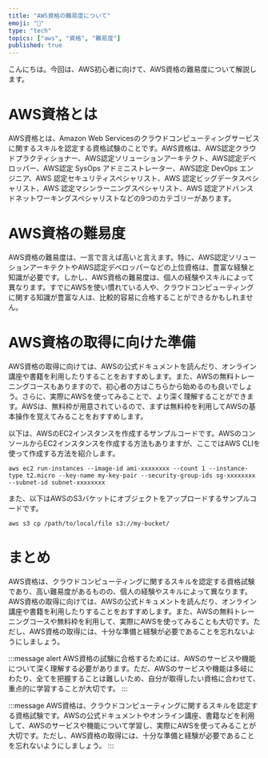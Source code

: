 ```yaml
---
title: "AWS資格の難易度について"
emoji: "🔑"
type: "tech"
topics: ["aws", "資格", "難易度"]
published: true
---
```


こんにちは。今回は、AWS初心者に向けて、AWS資格の難易度について解説します。

# AWS資格とは

AWS資格とは、Amazon Web Servicesのクラウドコンピューティングサービスに関するスキルを認定する資格試験のことです。AWS資格は、AWS認定クラウドプラクティショナー、AWS認定ソリューションアーキテクト、AWS認定デベロッパー、AWS認定 SysOps アドミニストレーター、AWS認定 DevOps エンジニア、AWS 認定セキュリティスペシャリスト、AWS 認定ビッグデータスペシャリスト、AWS 認定マシンラーニングスペシャリスト、AWS 認定アドバンスドネットワーキングスペシャリストなどの9つのカテゴリーがあります。

# AWS資格の難易度

AWS資格の難易度は、一言で言えば高いと言えます。特に、AWS認定ソリューションアーキテクトやAWS認定デベロッパーなどの上位資格は、豊富な経験と知識が必要です。しかし、AWS資格の難易度は、個人の経験やスキルによって異なります。すでにAWSを使い慣れている人や、クラウドコンピューティングに関する知識が豊富な人は、比較的容易に合格することができるかもしれません。

# AWS資格の取得に向けた準備

AWS資格の取得に向けては、AWSの公式ドキュメントを読んだり、オンライン講座や書籍を利用したりすることをおすすめします。また、AWSの無料トレーニングコースもありますので、初心者の方はこちらから始めるのも良いでしょう。さらに、実際にAWSを使ってみることで、より深く理解することができます。AWSは、無料枠が用意されているので、まずは無料枠を利用してAWSの基本操作を覚えてみることをおすすめします。

以下は、AWSのEC2インスタンスを作成するサンプルコードです。AWSのコンソールからEC2インスタンスを作成する方法もありますが、ここではAWS CLIを使って作成する方法を紹介します。

```
aws ec2 run-instances --image-id ami-xxxxxxxx --count 1 --instance-type t2.micro --key-name my-key-pair --security-group-ids sg-xxxxxxxx --subnet-id subnet-xxxxxxxx
```

また、以下はAWSのS3バケットにオブジェクトをアップロードするサンプルコードです。

```
aws s3 cp /path/to/local/file s3://my-bucket/
```

# まとめ

AWS資格は、クラウドコンピューティングに関するスキルを認定する資格試験であり、高い難易度があるものの、個人の経験やスキルによって異なります。AWS資格の取得に向けては、AWSの公式ドキュメントを読んだり、オンライン講座や書籍を利用したりすることをおすすめします。また、AWSの無料トレーニングコースや無料枠を利用して、実際にAWSを使ってみることも大切です。ただし、AWS資格の取得には、十分な準備と経験が必要であることを忘れないようにしましょう。

:::message alert
AWS資格の試験に合格するためには、AWSのサービスや機能について深く理解する必要があります。ただ、AWSのサービスや機能は多岐にわたり、全てを把握することは難しいため、自分が取得したい資格に合わせて、重点的に学習することが大切です。
:::

:::message
AWS資格は、クラウドコンピューティングに関するスキルを認定する資格試験です。AWSの公式ドキュメントやオンライン講座、書籍などを利用して、AWSのサービスや機能について学習し、実際にAWSを使ってみることが大切です。ただし、AWS資格の取得には、十分な準備と経験が必要であることを忘れないようにしましょう。
:::
